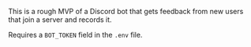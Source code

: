 This is a rough MVP of a Discord bot that gets feedback from new users that join a server and records it.

Requires a `BOT_TOKEN` field in the `.env` file.
